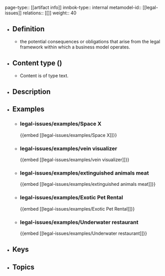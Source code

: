 page-type:: [[artifact info]]
innbok-type:: internal
metamodel-id:: [[legal-issues]]
relations:: [[]]
weight:: 40

- ## Definition
  - the potential consequences or obligations that arise from the legal framework within which a business model operates.
- ## Content type ()
  - Content is of type text.
  
- ## Description
- ## Examples
  - ### legal-issues/examples/Space X
    {{embed [[legal-issues/examples/Space X]]}}
  - ### legal-issues/examples/vein visualizer
    {{embed [[legal-issues/examples/vein visualizer]]}}
  - ### legal-issues/examples/extinguished animals meat
    {{embed [[legal-issues/examples/extinguished animals meat]]}}
  - ### legal-issues/examples/Exotic Pet Rental
    {{embed [[legal-issues/examples/Exotic Pet Rental]]}}
  - ### legal-issues/examples/Underwater restaurant
    {{embed [[legal-issues/examples/Underwater restaurant]]}}
  
- ## Keys
  
- ## Topics
  

